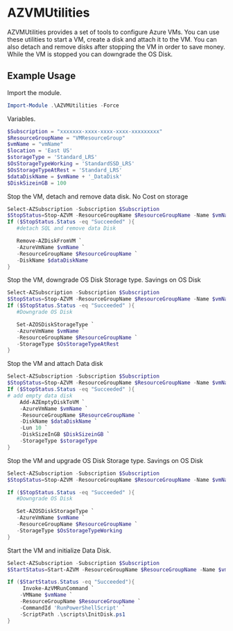 # AZVMUtilities

AZVMUtilities provides a set of tools to configure Azure VMs. You can use these utilities to start a VM, create a disk and attach it to the VM. You can also detach and remove disks after stopping the VM in order to save money. While the VM is stopped you can downgrade the OS Disk.

## Example Usage

Import the module.

```powershell
Import-Module .\AZVMUtilities -Force
```

Variables.

```powershell
$Subscription = "xxxxxxx-xxxx-xxxx-xxxx-xxxxxxxxx"
$ResourceGroupName = "VMResourceGroup"
$vmName = "vmName"
$location = 'East US'
$storageType = 'Standard_LRS'
$OsStorageTypeWorking = 'StandardSSD_LRS'
$OsStorageTypeAtRest = 'Standard_LRS'
$dataDiskName = $vmName + '_DataDisk'
$DiskSizeinGB = 100
```

Stop the VM, detach and remove data disk. No Cost on storage

```powershell
Select-AZSubscription -Subscription $Subscription
$StopStatus=Stop-AZVM -ResourceGroupName $ResourceGroupName -Name $vmName -Force
If ($StopStatus.Status -eq "Succeeded" ){
   #detach SQL and remove data Disk

   Remove-AZDiskFromVM `
   -AzureVmName $vmName `
   -ResourceGroupName $ResourceGroupName `
   -DiskName $dataDiskName
}
```

Stop the VM, downgrade OS Disk Storage type. Savings on OS Disk

```powershell
Select-AZSubscription -Subscription $Subscription
$StopStatus=Stop-AZVM -ResourceGroupName $ResourceGroupName -Name $vmName -Force
If ($StopStatus.Status -eq "Succeeded" ){
   #Downgrade OS Disk

   Set-AZOSDiskStorageType `
   -AzureVmName $vmName `
   -ResourceGroupName $ResourceGroupName `
   -StorageType $OsStorageTypeAtRest
}
```

Stop the VM and attach Data disk

```powershell
Select-AZSubscription -Subscription $Subscription
$StopStatus=Stop-AZVM -ResourceGroupName $ResourceGroupName -Name $vmName -Force
If ($StopStatus.Status -eq "Succeeded" ){
# add empty data disk
    Add-AZEmptyDiskToVM `
    -AzureVmName $vmName `
    -ResourceGroupName $ResourceGroupName `
    -DiskName $dataDiskName `
    -Lun 10 `
    -DiskSizeInGB $DiskSizeinGB `
    -StorageType $storageType
}
```

Stop the VM and upgrade OS Disk Storage type. Savings on OS Disk

```powershell
Select-AZSubscription -Subscription $Subscription
$StopStatus=Stop-AZVM -ResourceGroupName $ResourceGroupName -Name $vmName -Force

If ($StopStatus.Status -eq "Succeeded" ){
   #Downgrade OS Disk

   Set-AZOSDiskStorageType `
   -AzureVmName $vmName `
   -ResourceGroupName $ResourceGroupName `
   -StorageType $OsStorageTypeWorking
}
```

Start the VM and initialize Data Disk.

```powershell
Select-AZSubscription -Subscription $Subscription
$StartStatus=Start-AZVM -ResourceGroupName $ResourceGroupName -Name $vmName

If ($StartStatus.Status -eq "Succeeded"){
     Invoke-AzVMRunCommand `
    -VMName $vmName `
    -ResourceGroupName $ResourceGroupName `
    -CommandId 'RunPowerShellScript' `
    -ScriptPath .\scripts\InitDisk.ps1
}
```
